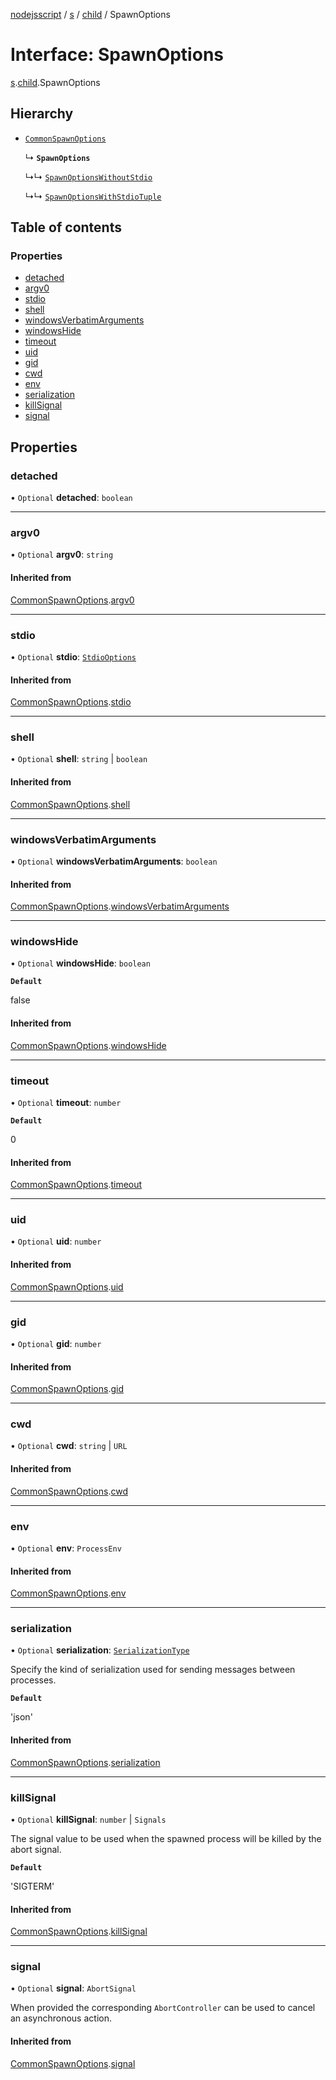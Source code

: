 [nodejsscript](../README.md) / [s](../modules/s.md) / [child](../modules/s.child.md) / SpawnOptions

# Interface: SpawnOptions

[s](../modules/s.md).[child](../modules/s.child.md).SpawnOptions

## Hierarchy

- [`CommonSpawnOptions`](s.child.CommonSpawnOptions.md)

  ↳ **`SpawnOptions`**

  ↳↳ [`SpawnOptionsWithoutStdio`](s.child.SpawnOptionsWithoutStdio.md)

  ↳↳ [`SpawnOptionsWithStdioTuple`](s.child.SpawnOptionsWithStdioTuple.md)

## Table of contents

### Properties

- [detached](s.child.SpawnOptions.md#detached)
- [argv0](s.child.SpawnOptions.md#argv0)
- [stdio](s.child.SpawnOptions.md#stdio)
- [shell](s.child.SpawnOptions.md#shell)
- [windowsVerbatimArguments](s.child.SpawnOptions.md#windowsverbatimarguments)
- [windowsHide](s.child.SpawnOptions.md#windowshide)
- [timeout](s.child.SpawnOptions.md#timeout)
- [uid](s.child.SpawnOptions.md#uid)
- [gid](s.child.SpawnOptions.md#gid)
- [cwd](s.child.SpawnOptions.md#cwd)
- [env](s.child.SpawnOptions.md#env)
- [serialization](s.child.SpawnOptions.md#serialization)
- [killSignal](s.child.SpawnOptions.md#killsignal)
- [signal](s.child.SpawnOptions.md#signal)

## Properties

### detached

• `Optional` **detached**: `boolean`

___

### argv0

• `Optional` **argv0**: `string`

#### Inherited from

[CommonSpawnOptions](s.child.CommonSpawnOptions.md).[argv0](s.child.CommonSpawnOptions.md#argv0)

___

### stdio

• `Optional` **stdio**: [`StdioOptions`](../modules/s.child.md#stdiooptions)

#### Inherited from

[CommonSpawnOptions](s.child.CommonSpawnOptions.md).[stdio](s.child.CommonSpawnOptions.md#stdio)

___

### shell

• `Optional` **shell**: `string` \| `boolean`

#### Inherited from

[CommonSpawnOptions](s.child.CommonSpawnOptions.md).[shell](s.child.CommonSpawnOptions.md#shell)

___

### windowsVerbatimArguments

• `Optional` **windowsVerbatimArguments**: `boolean`

#### Inherited from

[CommonSpawnOptions](s.child.CommonSpawnOptions.md).[windowsVerbatimArguments](s.child.CommonSpawnOptions.md#windowsverbatimarguments)

___

### windowsHide

• `Optional` **windowsHide**: `boolean`

**`Default`**

false

#### Inherited from

[CommonSpawnOptions](s.child.CommonSpawnOptions.md).[windowsHide](s.child.CommonSpawnOptions.md#windowshide)

___

### timeout

• `Optional` **timeout**: `number`

**`Default`**

0

#### Inherited from

[CommonSpawnOptions](s.child.CommonSpawnOptions.md).[timeout](s.child.CommonSpawnOptions.md#timeout)

___

### uid

• `Optional` **uid**: `number`

#### Inherited from

[CommonSpawnOptions](s.child.CommonSpawnOptions.md).[uid](s.child.CommonSpawnOptions.md#uid)

___

### gid

• `Optional` **gid**: `number`

#### Inherited from

[CommonSpawnOptions](s.child.CommonSpawnOptions.md).[gid](s.child.CommonSpawnOptions.md#gid)

___

### cwd

• `Optional` **cwd**: `string` \| `URL`

#### Inherited from

[CommonSpawnOptions](s.child.CommonSpawnOptions.md).[cwd](s.child.CommonSpawnOptions.md#cwd)

___

### env

• `Optional` **env**: `ProcessEnv`

#### Inherited from

[CommonSpawnOptions](s.child.CommonSpawnOptions.md).[env](s.child.CommonSpawnOptions.md#env)

___

### serialization

• `Optional` **serialization**: [`SerializationType`](../modules/s.child.md#serializationtype)

Specify the kind of serialization used for sending messages between processes.

**`Default`**

'json'

#### Inherited from

[CommonSpawnOptions](s.child.CommonSpawnOptions.md).[serialization](s.child.CommonSpawnOptions.md#serialization)

___

### killSignal

• `Optional` **killSignal**: `number` \| `Signals`

The signal value to be used when the spawned process will be killed by the abort signal.

**`Default`**

'SIGTERM'

#### Inherited from

[CommonSpawnOptions](s.child.CommonSpawnOptions.md).[killSignal](s.child.CommonSpawnOptions.md#killsignal)

___

### signal

• `Optional` **signal**: `AbortSignal`

When provided the corresponding `AbortController` can be used to cancel an asynchronous action.

#### Inherited from

[CommonSpawnOptions](s.child.CommonSpawnOptions.md).[signal](s.child.CommonSpawnOptions.md#signal)
